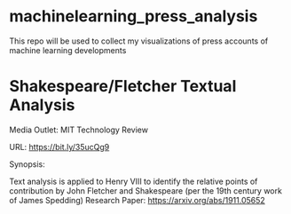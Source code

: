 # machinelearning_press_analysis
This repo will be used to collect my visualizations of press accounts of machine learning developments


# Shakespeare/Fletcher Textual Analysis
Media Outlet: MIT Technology Review

URL: https://bit.ly/35ucQg9

Synopsis:

Text analysis is applied to Henry VIII to identify the relative points of contribution by John Fletcher and Shakespeare (per the 19th century work of James Spedding)
Research Paper: https://arxiv.org/abs/1911.05652
